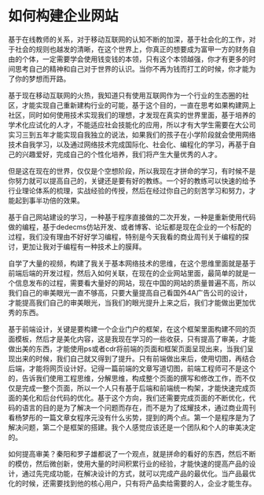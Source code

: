 # 如何构建企业网站

基于在线教师的关系，对于移动互联网的认知不断的加深，基于社会化的工作，对于社会的规则也越发的清晰，在这个世界上，你真正的想要成为富甲一方的财务自由的个体，一定需要学会使用钱变钱的本领，只有这个本领越强，你才有更多的时间思考自己的精神和自己对于世界的认识。当你不再为钱而打工的时候，你才能为了你的梦想而开路。

基于现在移动互联网的火热，我知道只有使用互联网作为一个行业的生态圈的社区，才能实现自己重新建构行业的可能，基于这个目的，一直在思考如果构建网上社区，同时如何使用技术实现我们的理想，才发现在真实的世界里面，基于培养的学术化应试化的人才，不能适应社会技能化的应用，所以才有大学生需要在大公司实习三到五年才能实现自我独立的说法，如果我们的孩子在小学阶段就会使用网络技术自我学习，以及通过网络技术完成国际化、社会化、编程化的学习，再基于自己的兴趣爱好，完成自己的个性化培养，我们将产生大量优秀的人才。

但是这在现在的世界，仅仅是个空想阶段，所以我现在才拼命的学习，有时候不是你努力就可以提高自己的，关键还是要有好的教练。一个好的教练可以快速的给予行业理论体系的梳理，实战经验的传授，然后在经过你自己的刻苦学习和努力，才能起到事半功倍的效果。

基于自己网站建设的学习，一种基于程序直接做的二次开发，一种是重新使用代码做的编程，基于dedecms仿站开发、或者博客、论坛都是现在企业的一个标配的过程，我们没有理由不好好学习编程，特别是今天我看的商业周刊关于编程的探讨，更加让我对于编程有一种技术上的膜拜。

自学了大量的视频，构建了我关于基本网络技术的思维，在这个思维里面就是基于前端后端的开发过程，然后入如何关联，在现在的企业网站里面，最简单的就是一个信息发布的过程，需要看大量好的网站，现在中国的网站的质量普遍不高，所以我们自己的审美眼光一直不够高，只要大量提高自己看国外4A广告公司的设计，才能提高我们自己的审美眼光，当我们的眼光提升上来之后，我们才能做出更加优秀的东西。

基于前端设计，关键是要构建一个企业门户的框架，在这个框架里面构建不同的页面模板，然后才是美化内容，这是我现在学习的一些收获，只有提高了审美，才能做出美的东西，才能使用ps或者cdr将前端的页面和框架页面呈现出来，当我们呈现出来的时候，我们自己就又得到了提升。只有前端做出来后，使用切图，再结合后端，才能将网页设计好。记得一篇前端的文章写道切图，前端工程师可不是这个的，告诉我们使用工程思维，分解思维，构成整个页面的撰写和修改工作，而不仅仅是完成一整个页面，所以一个人只有基于后端和前端统一构架，才能快速完成页面的美化和后台代码的优化。基于这个方向，我们还需要完成页面的不断优化，代码的语言的目的是为了解决一个问题而存在，而不是为了炫耀技术，通过商业周刊看杨梦彤的一篇文章女程序元没有什么劣势，提到的两个点。第一个是程序是为了解决问题，第二个是框架的搭建。我个人感觉应该还是一个团队和个人的审美决定的。

如何提高审美？秦阳和罗子雄都说了一个观点，就是拼命的看好的东西，然后不断的模仿，然后微创新，使用大量的时间积累行业的经验，才能快速的提高产品的设计，通过先完成功能，在解决设计的方式，就可以完成产品的最优化。当产品最优化的时候，还需要找到他的核心用户，只有将产品卖给需要的人，企业才能生存。
